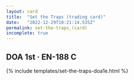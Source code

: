 ```yaml
---
layout: card
title:  "Set the Traps (trading card)"
date:   "2022-12-29T10:21:14.535Z"
permalink: set-the-traps_(card)
incomplete: true
---
```


## DOA 1st &middot; EN-188 C

{% include templates/set-the-traps-doa1e.html %}
